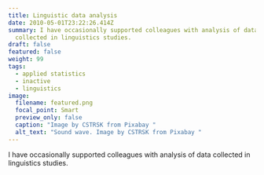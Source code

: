 ```yaml
---
title: Linguistic data analysis
date: 2010-05-01T23:22:26.414Z
summary: I have occasionally supported colleagues with analysis of data
  collected in linguistics studies.
draft: false
featured: false
weight: 99
tags:
  - applied statistics
  - inactive
  - linguistics
image:
  filename: featured.png
  focal_point: Smart
  preview_only: false
  caption: "Image by CSTRSK from Pixabay "
  alt_text: "Sound wave. Image by CSTRSK from Pixabay "
---
```

I have occasionally supported colleagues with analysis of data collected in linguistics studies.